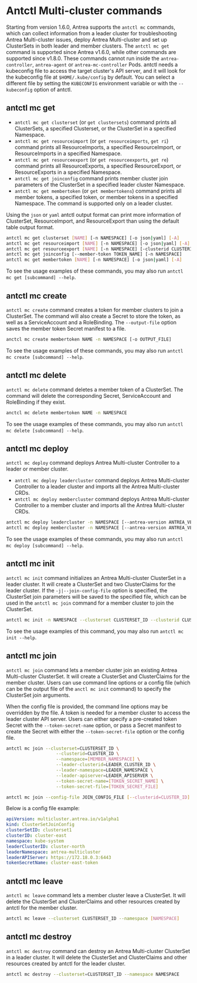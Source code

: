 # Antctl Multi-cluster commands

Starting from version 1.6.0, Antrea supports the `antctl mc` commands, which can
collect information from a leader cluster for troubleshooting Antrea
Multi-cluster issues, deploy Antrea Multi-cluster and set up ClusterSets in both
leader and member clusters. The `antctl mc get` command is supported since
Antrea v1.6.0, while other commands are supported since v1.8.0. These commands
cannot run inside the `antrea-controller`, `antrea-agent` or
`antrea-mc-controller` Pods. antctl needs a kubeconfig file to access the target
cluster's API server, and it will look for the kubeconfig file at
`$HOME/.kube/config` by default. You can select a different file by setting the
`KUBECONFIG` environment variable or with the `--kubeconfig` option of antctl.

## antctl mc get

- `antctl mc get clusterset` (or `get clustersets`) command prints all
ClusterSets, a specified Clusterset, or the ClusterSet in a specified Namespace.
- `antctl mc get resourceimport` (or `get resourceimports`, `get ri`) command
prints all ResourceImports, a specified ResourceImport, or ResourceImports in a
specified Namespace.
- `antctl mc get resourceexport` (or `get resourceexports`, `get re`) command
prints all ResourceExports, a specified ResourceExport, or ResourceExports in a
specified Namespace.
- `antctl mc get joinconfig` command prints member cluster join parameters of
the ClusterSet in a specified leader cluster Namespace.
- `antctl mc get membertoken` (or `get membertokens`) command prints all member tokens,
a specified token, or member tokens in a specified Namespace. The command is supported
only on a leader cluster.

Using the `json` or `yaml` antctl output format can print more information of
ClusterSet, ResourceImport, and ResourceExport than using the default table
output format.

```bash
antctl mc get clusterset [NAME] [-n NAMESPACE] [-o json|yaml] [-A]
antctl mc get resourceimport [NAME] [-n NAMESPACE] [-o json|yaml] [-A]
antctl mc get resourceexport [NAME] [-n NAMESPACE] [-clusterid CLUSTERID] [-o json|yaml] [-A]
antctl mc get joinconfig [--member-token TOKEN_NAME] [-n NAMESPACE]
antctl mc get membertoken [NAME] [-n NAMESPACE] [-o json|yaml] [-A]
```

To see the usage examples of these commands, you may also run `antctl mc get [subcommand] --help`.

## antctl mc create

`antctl mc create` command creates a token for member clusters to join a ClusterSet. The command will
also create a Secret to store the token, as well as a ServiceAccount and a RoleBinding. The `--output-file`
option saves the member token Secret manifest to a file.

```bash
anctcl mc create membertoken NAME -n NAMESPACE [-o OUTPUT_FILE]
```

To see the usage examples of these commands, you may also run `antctl mc create [subcommand] --help`.

## antctl mc delete

`antctl mc delete` command deletes a member token of a ClusterSet. The command will delete the
corresponding Secret, ServiceAccount and RoleBinding if they exist.

```bash
anctcl mc delete membertoken NAME -n NAMESPACE
```

To see the usage examples of these commands, you may also run `antctl mc delete [subcommand] --help`.

## antctl mc deploy

`antctl mc deploy` command deploys Antrea Multi-cluster Controller to a leader or member cluster.

+ `antctl mc deploy leadercluster` command deploys Antrea Multi-cluster Controller to a leader cluster and imports
  all the Antrea Multi-cluster CRDs.
+ `antctl mc deploy membercluster` command deploys Antrea Multi-cluster Controller to a member cluster and imports
  all the Antrea Multi-cluster CRDs.

```bash
antctl mc deploy leadercluster -n NAMESPACE [--antrea-version ANTREA_VERSION] [-f PATH_TO_MANIFEST]
antctl mc deploy membercluster -n NAMESPACE [--antrea-version ANTREA_VERSION] [-f PATH_TO_MANIFEST]
```

To see the usage examples of these commands, you may also run `antctl mc deploy [subcommand] --help`.

## antctl mc init

`antctl mc init` command initializes an Antrea Multi-cluster ClusterSet in a leader cluster. It will create a
ClusterSet and two ClusterClaims for the leader cluster. If the `-j|--join-config-file` option is specified, the
ClusterSet join parameters will be saved to the specified file, which can be used in the `antctl mc join` command
for a member cluster to join the ClusterSet.

```bash
antctl mc init -n NAMESPACE --clusterset CLUSTERSET_ID --clusterid CLUSTERID [--create-token] [-j JOIN_CONFIG_FILE]
```

To see the usage examples of this command, you may also run `antctl mc init --help`.

## antctl mc join

`antctl mc join` command lets a member cluster join an existing Antrea Multi-cluster ClusterSet. It will create a
ClusterSet and ClusterClaims for the member cluster. Users can use command line options or a config file (which can
be the output file of the `anctl mc init` command) to specify the ClusterSet join arguments.

When the config file is provided, the command line options may be overridden by the file. A token is needed for a
member cluster to access the leader cluster API server. Users can either specify a pre-created token Secret with the
`--token-secret-name` option, or pass a Secret manifest to create the Secret with either the `--token-secret-file`
option or the config file.

```bash
antctl mc join --clusterset=CLUSTERSET_ID \
                   --clusterid=CLUSTER_ID \
                   --namespace=[MEMBER_NAMESPACE] \
                   --leader-clusterid=LEADER_CLUSTER_ID \
                   --leader-namespace=LEADER_NAMESPACE \
                   --leader-apiserver=LEADER_APISERVER \
                   --token-secret-name=[TOKEN_SECRET_NAME] \
                   --token-secret-file=[TOKEN_SECRET_FILE]

antctl mc join --config-file JOIN_CONFIG_FILE [--clusterid=CLUSTER_ID] [--token-secret-name=TOKEN_SECRET_NAME] [--token-secret-file=TOKEN_SECRET_FILE]
```

Below is a config file example:

```yaml
apiVersion: multicluster.antrea.io/v1alpha1
kind: ClusterSetJoinConfig
clusterSetID: clusterset1
clusterID: cluster-east
namespace: kube-system
leaderClusterID: cluster-north
leaderNamespace: antrea-multicluster
leaderAPIServer: https://172.18.0.3:6443
tokenSecretName: cluster-east-token
```

## antctl mc leave

`antctl mc leave` command lets a member cluster leave a ClusterSet. It will delete the ClusterSet and ClusterClaims
and other resources created by antctl for the member cluster.

```bash
antctl mc leave --clusterset CLUSTERSET_ID --namespace [NAMESPACE]
```

## antctl mc destroy

`antctl mc destroy` command can destroy an Antrea Multi-cluster ClusterSet in a leader cluster. It will delete the
ClusterSet and ClusterClaims and other resources created by antctl for the leader cluster.

```bash
antctl mc destroy --clusterset=CLUSTERSET_ID --namespace NAMESPACE
```
